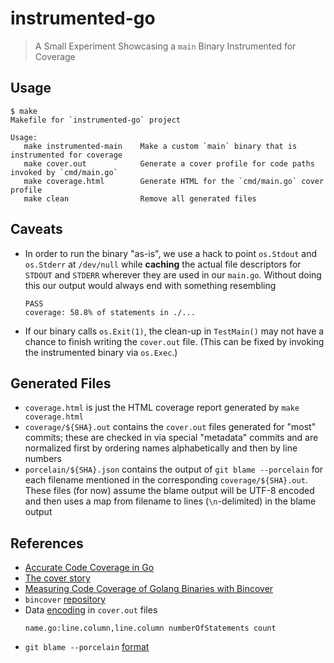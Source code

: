 # instrumented-go

> A Small Experiment Showcasing a `main` Binary Instrumented for Coverage

## Usage

```
$ make
Makefile for `instrumented-go` project

Usage:
   make instrumented-main    Make a custom `main` binary that is instrumented for coverage
   make cover.out            Generate a cover profile for code paths invoked by `cmd/main.go`
   make coverage.html        Generate HTML for the `cmd/main.go` cover profile
   make clean                Remove all generated files

```

## Caveats

-   In order to run the binary "as-is", we use a hack to point `os.Stdout` and
    `os.Stderr` at `/dev/null` while **caching** the actual file descriptors
    for `STDOUT` and `STDERR` wherever they are used in our `main.go`. Without
    doing this our output would always end with something resembling
    ```
    PASS
    coverage: 58.8% of statements in ./...
    ```
-   If our binary calls `os.Exit(1)`, the clean-up in `TestMain()` may not
    have a chance to finish writing the `cover.out` file. (This can be fixed
    by invoking the instrumented binary via `os.Exec`.)

## Generated Files

-   `coverage.html` is just the HTML coverage report generated by
    `make coverage.html`
-   `coverage/${SHA}.out` contains the `cover.out` files generated for "most"
    commits; these are checked in via special "metadata" commits and are
    normalized first by ordering names alphabetically and then by line
    numbers
-   `porcelain/${SHA}.json` contains the output of `git blame --porcelain` for
    each filename mentioned in the corresponding `coverage/${SHA}.out`. These
    files (for now) assume the blame output will be UTF-8 encoded and then uses
    a map from filename to lines (`\n`-delimited) in the blame output

## References

-   [Accurate Code Coverage in Go][1]
-   [The cover story][2]
-   [Measuring Code Coverage of Golang Binaries with Bincover][3]
-   `bincover` [repository][4]
-   Data [encoding][5] in `cover.out` files
    ```
    name.go:line.column,line.column numberOfStatements count
    ```
-   `git blame --porcelain` [format][6]

[1]: https://www.ory.sh/golang-go-code-coverage-accurate/
[2]: https://blog.golang.org/cover
[3]: https://www.confluent.io/blog/measure-go-code-coverage-with-bincover/
[4]: https://github.com/confluentinc/bincover
[5]: https://github.com/golang/go/blob/go1.15.6/src/cmd/cover/profile.go#L56
[6]: https://git-scm.com/docs/git-blame#_the_porcelain_format
